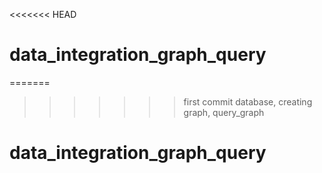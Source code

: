 <<<<<<< HEAD
# data_integration_graph_query
=======
>>>>>>> first commit
database, creating graph, query_graph
# data_integration_graph_query
